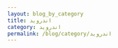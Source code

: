 ```yaml
---
layout: blog_by_category
title: اندروید
category: اندروید
permalink: /blog/category/اندروید
---
```

